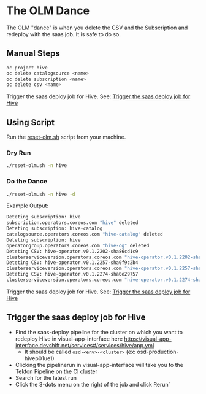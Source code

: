 # The OLM Dance

The OLM "dance" is when you delete the CSV and the Subscription and redeploy with the saas job. It is safe to do so.

## Manual Steps

```sh
oc project hive
oc delete catalogsource <name>
oc delete subscription <name>
oc delete csv <name>
```

Trigger the saas deploy job for Hive. See: [Trigger the saas deploy job for Hive](#trigger-the-saas-deploy-job-for-hive)

## Using Script

Run the [reset-olm.sh](reset-olm.sh) script from your machine.

### Dry Run

```sh
./reset-olm.sh -n hive
```

### Do the Dance

```sh
./reset-olm.sh -n hive -d
```

Example Output:

```sh
Deteting subscription: hive
subscription.operators.coreos.com "hive" deleted
Deteting subscription: hive-catalog
catalogsource.operators.coreos.com "hive-catalog" deleted
Deteting subscription: hive
operatorgroup.operators.coreos.com "hive-og" deleted
Deteting CSV: hive-operator.v0.1.2202-sha86cd1c9
clusterserviceversion.operators.coreos.com "hive-operator.v0.1.2202-sha86cd1c9" deleted
Deteting CSV: hive-operator.v0.1.2257-sha0f9c2b4
clusterserviceversion.operators.coreos.com "hive-operator.v0.1.2257-sha0f9c2b4" deleted
Deteting CSV: hive-operator.v0.1.2274-sha0e29757
clusterserviceversion.operators.coreos.com "hive-operator.v0.1.2274-sha0e29757" deleted
```

Trigger the saas deploy job for Hive. See: [Trigger the saas deploy job for Hive](#trigger-the-saas-deploy-job-for-hive)

## Trigger the saas deploy job for Hive

- Find the saas-deploy pipeline for the cluster on which you want to redeploy Hive in visual-app-interface here https://visual-app-interface.devshift.net/services#/services/hive/app.yml
    - It should be called `osd-<env>-<cluster>` (ex: osd-production-hivep01ue1)
- Clicking the pipelinerun in visual-app-interface will take you to the Tekton Pipeline on the CI cluster
- Search for the latest run
- Click the 3-dots menu on the right of the job and click  ̀Rerun`
